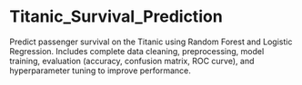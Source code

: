 # Titanic_Survival_Prediction
Predict passenger survival on the Titanic using Random Forest and Logistic Regression. Includes complete data cleaning, preprocessing, model training, evaluation (accuracy, confusion matrix, ROC curve), and hyperparameter tuning to improve performance.
